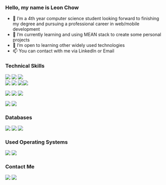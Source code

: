 ### Hello, my name is Leon Chow 

- 👯 I’m a 4th year computer science student looking forward to finishing my degree and pursuing a professional career in web/mobile development
- 🔭 I’m currently learning and using MEAN stack to create some personal projects 
- 🌱 I’m open to learning other widely used technologies
- 📫 You can contact with me via LinkedIn or Email

### Technical Skills
<img src="https://img.shields.io/badge/-Angular-red"> <img src="https://img.shields.io/badge/-TypeScript-blue"> <img src="https://img.shields.io/badge/-NodeJS-gray">  
<img src="https://img.shields.io/badge/HTML-%23239120.svg?&style=flat-square&logo=html5&logoColor=white"> <img src="https://img.shields.io/badge/CSS-%23239120.svg?&style=flat-square&logo=css3&logoColor=white"> <img src="https://img.shields.io/badge/-JavaScript-yellow"><img src="https://img.shields.io/badge/Bootstrap-%23563D7C.svg?&style=flat-square&logo=bootstrap&logoColor=white">

<img src="https://img.shields.io/badge/Python-%233776AB.svg?&style=flat-square&logo=python&logoColor=yellow"> <img src="https://img.shields.io/badge/Java-white.svg?&style=flat-square&logo=java&logoColor=orange"> <img src="https://img.shields.io/badge/C++-%2300599C.svg?&style=flat-square&logo=c%2B%2B&logoColor=white">

<img src="https://img.shields.io/badge/Visual Studio Code-gray.svg?&style=flat-square&logo=visual-studio&logoColor=blue"> <img src="https://img.shields.io/badge/IntelliJ IDEA -white.svg?&style=flat-square&logo=IntelliJ-IDEA&logoColor=black">

### Databases
<img src="https://img.shields.io/badge/MySQL-white.svg?&style=flat-square&logo=mysql&logoColor=blue"> <img src="https://img.shields.io/badge/MongoDB-white.svg?&style=flat-square&logo=mongodb&logoColor=green"> <img src="https://img.shields.io/badge/PostGreSQL-white.svg?&style=flat-square&logo=postgresql&logoColor=blue">

### Used Operating Systems
<img src="https://img.shields.io/badge/Windows-%230078D6.svg?&style=flat-square&logo=windows&logoColor=white"> <img src="https://img.shields.io/badge/Linux-%23FCC624.svg?&style=flat-square&logo=linux&logoColor=white">

### Contact Me
<a href="https://www.linkedin.com/in/leon-chow/"><img src="https://img.shields.io/badge/linkedin-%230077B5.svg?&style=for-the-badge&logo=linkedin&logoColor=white"></a>
<a href="https://mail.google.com/mail/u/1/#inbox?compose=GTvVlcSGLrfcVmXwFJLbkGHskbRqfSkMJCqCrBDkMtgvcWNpgfVcjSDjHQwjGqRmVHmvLHNBgJtTn"><img src="https://img.shields.io/badge/gmail-white.svg?&style=for-the-badge&logo=gmail&logoColor=red"></a>
